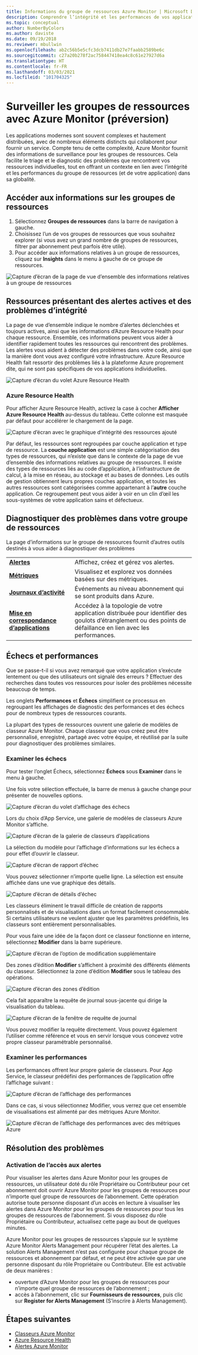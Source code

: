 ```yaml
---
title: Informations du groupe de ressources Azure Monitor | Microsoft Docs
description: Comprendre l’intégrité et les performances de vos applications et services distribués au niveau du groupe de ressources avec Azure Monitor
ms.topic: conceptual
author: NumberByColors
ms.author: daviste
ms.date: 09/19/2018
ms.reviewer: mbullwin
ms.openlocfilehash: ab2c56b5e5cfc3dcb7411db27e7faabb2589be6c
ms.sourcegitcommit: c27a20b278f2ac758447418ea4c8c61e27927d6a
ms.translationtype: HT
ms.contentlocale: fr-FR
ms.lasthandoff: 03/03/2021
ms.locfileid: "101704325"
---
```

# <a name="monitor-resource-groups-with-azure-monitor-preview"></a>Surveiller les groupes de ressources avec Azure Monitor (préversion)

Les applications modernes sont souvent complexes et hautement distribuées, avec de nombreux éléments distincts qui collaborent pour fournir un service. Compte tenu de cette complexité, Azure Monitor fournit des informations de surveillance pour les groupes de ressources. Cela facilite le triage et le diagnostic des problèmes que rencontrent vos ressources individuelles, tout en offrant un contexte en lien avec l’intégrité et les performances du groupe de ressources (et de votre application) dans sa globalité.

## <a name="access-insights-for-resource-groups"></a>Accéder aux informations sur les groupes de ressources

1. Sélectionnez **Groupes de ressources** dans la barre de navigation à gauche.
2. Choisissez l’un de vos groupes de ressources que vous souhaitez explorer (si vous avez un grand nombre de groupes de ressources, filtrer par abonnement peut parfois être utile).
3. Pour accéder aux informations relatives à un groupe de ressources, cliquez sur **Insights** dans le menu à gauche de ce groupe de ressources.

![Capture d’écran de la page de vue d’ensemble des informations relatives à un groupe de ressources](./media/resource-group-insights/0001-overview.png)

## <a name="resources-with-active-alerts-and-health-issues"></a>Ressources présentant des alertes actives et des problèmes d’intégrité

La page de vue d’ensemble indique le nombre d’alertes déclenchées et toujours actives, ainsi que les informations d’Azure Resource Health pour chaque ressource. Ensemble, ces informations peuvent vous aider à identifier rapidement toutes les ressources qui rencontrent des problèmes. Les alertes vous aident à détecter des problèmes dans votre code, ainsi que la manière dont vous avez configuré votre infrastructure. Azure Resource Health fait ressortir des problèmes liés à la plateforme Azure proprement dite, qui ne sont pas spécifiques de vos applications individuelles.

![Capture d’écran du volet Azure Resource Health](./media/resource-group-insights/0002-overview.png)

### <a name="azure-resource-health"></a>Azure Resource Health

Pour afficher Azure Resource Health, activez la case à cocher **Afficher Azure Resource Health** au-dessus du tableau. Cette colonne est masquée par défaut pour accélérer le chargement de la page.

![Capture d’écran avec le graphique d’intégrité des ressources ajouté](./media/resource-group-insights/0003-overview.png)

Par défaut, les ressources sont regroupées par couche application et type de ressource. La **couche application** est une simple catégorisation des types de ressources, qui n’existe que dans le contexte de la page de vue d’ensemble des informations relatives au groupe de ressources. Il existe des types de ressources liés au code d’application, à l’infrastructure de calcul, à la mise en réseau, au stockage et au bases de données. Les outils de gestion obtiennent leurs propres couches application, et toutes les autres ressources sont catégorisées comme appartenant à l’**autre** couche application. Ce regroupement peut vous aider à voir en un clin d’œil les sous-systèmes de votre application sains et défectueux.

## <a name="diagnose-issues-in-your-resource-group"></a>Diagnostiquer des problèmes dans votre groupe de ressources

La page d’informations sur le groupe de ressources fournit d’autres outils destinés à vous aider à diagnostiquer des problèmes

   |         |          |
   | ---------------- |:-----|
   | [**Alertes**](../alerts/alerts-overview.md)      |  Affichez, créez et gérez vos alertes. |
   | [**Métriques**](../data-platform.md) | Visualisez et explorez vos données basées sur des métriques.    |
   | [**Journaux d’activité**](../essentials/platform-logs-overview.md) | Événements au niveau abonnement qui se sont produits dans Azure.  |
   | [**Mise en correspondance d’applications**](../app/app-map.md) | Accédez à la topologie de votre application distribuée pour identifier des goulots d’étranglement ou des points de défaillance en lien avec les performances. |

## <a name="failures-and-performance"></a>Échecs et performances

Que se passe-t-il si vous avez remarqué que votre application s’exécute lentement ou que des utilisateurs ont signalé des erreurs ? Effectuer des recherches dans toutes vos ressources pour isoler des problèmes nécessite beaucoup de temps.

Les onglets **Performances** et **Échecs** simplifient ce processus en regroupant les affichages de diagnostic des performances et des échecs pour de nombreux types de ressources courants.

La plupart des types de ressources ouvrent une galerie de modèles de classeur Azure Monitor. Chaque classeur que vous créez peut être personnalisé, enregistré, partagé avec votre équipe, et réutilisé par la suite pour diagnostiquer des problèmes similaires.

### <a name="investigate-failures"></a>Examiner les échecs

Pour tester l’onglet Échecs, sélectionnez **Échecs** sous **Examiner** dans le menu à gauche.

Une fois votre sélection effectuée, la barre de menus à gauche change pour présenter de nouvelles options.

![Capture d’écran du volet d’affichage des échecs](./media/resource-group-insights/00004-failures.png)

Lors du choix d’App Service, une galerie de modèles de classeurs Azure Monitor s’affiche.

![Capture d’écran de la galerie de classeurs d’applications](./media/resource-group-insights/0005-failure-insights-workbook.png)

La sélection du modèle pour l’affichage d’informations sur les échecs a pour effet d’ouvrir le classeur.

![Capture d’écran de rapport d’échec](./media/resource-group-insights/0006-failure-visual.png)

Vous pouvez sélectionner n’importe quelle ligne. La sélection est ensuite affichée dans une vue graphique des détails.

![Capture d’écran de détails d’échec](./media/resource-group-insights/0007-failure-details.png)

Les classeurs éliminent le travail difficile de création de rapports personnalisés et de visualisations dans un format facilement consommable. Si certains utilisateurs ne veulent ajuster que les paramètres prédéfinis, les classeurs sont entièrement personnalisables.

Pour vous faire une idée de la façon dont ce classeur fonctionne en interne, sélectionnez **Modifier** dans la barre supérieure.

![Capture d’écran de l’option de modification supplémentaire](./media/resource-group-insights/0008-failure-edit.png)

Des zones d’édition **Modifier** s’affichent à proximité des différents éléments du classeur. Sélectionnez la zone d’édition **Modifier** sous le tableau des opérations.

![Capture d’écran des zones d’édition](./media/resource-group-insights/0009-failure-edit-graph.png)

Cela fait apparaître la requête de journal sous-jacente qui dirige la visualisation du tableau.

 ![Capture d’écran de la fenêtre de requête de journal](./media/resource-group-insights/0010-failure-edit-query.png)

Vous pouvez modifier la requête directement. Vous pouvez également l’utiliser comme référence et vous en servir lorsque vous concevez votre propre classeur paramétrable personnalisé.

### <a name="investigate-performance"></a>Examiner les performances

Les performances offrent leur propre galerie de classeurs. Pour App Service, le classeur prédéfini des performances de l’application offre l’affichage suivant :

 ![Capture d’écran de l’affichage des performances](./media/resource-group-insights/0011-performance.png)

Dans ce cas, si vous sélectionnez Modifier, vous verrez que cet ensemble de visualisations est alimenté par des métriques Azure Monitor.

 ![Capture d’écran de l’affichage des performances avec des métriques Azure](./media/resource-group-insights/0012-performance-metrics.png)

## <a name="troubleshooting"></a>Résolution des problèmes

### <a name="enabling-access-to-alerts"></a>Activation de l’accès aux alertes

Pour visualiser les alertes dans Azure Monitor pour les groupes de ressources, un utilisateur doté du rôle Propriétaire ou Contributeur pour cet abonnement doit ouvrir Azure Monitor pour les groupes de ressources pour n’importe quel groupe de ressources de l’abonnement. Cette opération autorise toute personne disposant d’un accès en lecture à visualiser les alertes dans Azure Monitor pour les groupes de ressources pour tous les groupes de ressources de l’abonnement. Si vous disposez du rôle Propriétaire ou Contributeur, actualisez cette page au bout de quelques minutes.

Azure Monitor pour les groupes de ressources s’appuie sur le système Azure Monitor Alerts Management pour récupérer l’état des alertes. La solution Alerts Management n’est pas configurée pour chaque groupe de ressources et abonnement par défaut, et ne peut être activée que par une personne disposant du rôle Propriétaire ou Contributeur. Elle est activable de deux manières :
* ouverture d’Azure Monitor pour les groupes de ressources pour n’importe quel groupe de ressources de l’abonnement ;
* accès à l’abonnement, clic sur **Fournisseurs de ressources**, puis clic sur **Register for Alerts Management** (S’inscrire à Alerts Management).

## <a name="next-steps"></a>Étapes suivantes

- [Classeurs Azure Monitor](../visualize/workbooks-overview.md)
- [Azure Resource Health](../../service-health/resource-health-overview.md)
- [Alertes Azure Monitor](../alerts/alerts-overview.md)
